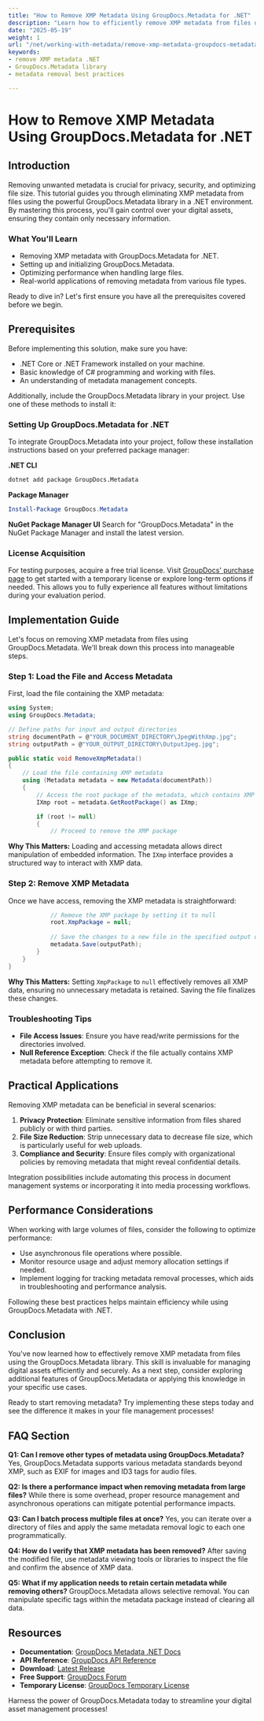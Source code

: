 ```yaml
---
title: "How to Remove XMP Metadata Using GroupDocs.Metadata for .NET"
description: "Learn how to efficiently remove XMP metadata from files using GroupDocs.Metadata for .NET. This guide covers setup, code examples, and best practices for digital asset management."
date: "2025-05-19"
weight: 1
url: "/net/working-with-metadata/remove-xmp-metadata-groupdocs-metadata-net/"
keywords:
- remove XMP metadata .NET
- GroupDocs.Metadata library
- metadata removal best practices

---
```



# How to Remove XMP Metadata Using GroupDocs.Metadata for .NET

## Introduction

Removing unwanted metadata is crucial for privacy, security, and optimizing file size. This tutorial guides you through eliminating XMP metadata from files using the powerful GroupDocs.Metadata library in a .NET environment. By mastering this process, you'll gain control over your digital assets, ensuring they contain only necessary information.

### What You'll Learn
- Removing XMP metadata with GroupDocs.Metadata for .NET.
- Setting up and initializing GroupDocs.Metadata.
- Optimizing performance when handling large files.
- Real-world applications of removing metadata from various file types.

Ready to dive in? Let's first ensure you have all the prerequisites covered before we begin.

## Prerequisites

Before implementing this solution, make sure you have:
- .NET Core or .NET Framework installed on your machine.
- Basic knowledge of C# programming and working with files.
- An understanding of metadata management concepts.

Additionally, include the GroupDocs.Metadata library in your project. Use one of these methods to install it:

### Setting Up GroupDocs.Metadata for .NET

To integrate GroupDocs.Metadata into your project, follow these installation instructions based on your preferred package manager:

**.NET CLI**
```bash
dotnet add package GroupDocs.Metadata
```

**Package Manager**
```powershell
Install-Package GroupDocs.Metadata
```

**NuGet Package Manager UI**
Search for "GroupDocs.Metadata" in the NuGet Package Manager and install the latest version.

### License Acquisition

For testing purposes, acquire a free trial license. Visit [GroupDocs' purchase page](https://purchase.groupdocs.com/temporary-license) to get started with a temporary license or explore long-term options if needed. This allows you to fully experience all features without limitations during your evaluation period.

## Implementation Guide

Let's focus on removing XMP metadata from files using GroupDocs.Metadata. We'll break down this process into manageable steps.

### Step 1: Load the File and Access Metadata

First, load the file containing the XMP metadata:
```csharp
using System;
using GroupDocs.Metadata;

// Define paths for input and output directories
string documentPath = @"YOUR_DOCUMENT_DIRECTORY\JpegWithXmp.jpg";
string outputPath = @"YOUR_OUTPUT_DIRECTORY\OutputJpeg.jpg";

public static void RemoveXmpMetadata()
{
    // Load the file containing XMP metadata
    using (Metadata metadata = new Metadata(documentPath))
    {
        // Access the root package of the metadata, which contains XMP data
        IXmp root = metadata.GetRootPackage() as IXmp;

        if (root != null)
        {
            // Proceed to remove the XMP package
```
**Why This Matters:** Loading and accessing metadata allows direct manipulation of embedded information. The `IXmp` interface provides a structured way to interact with XMP data.

### Step 2: Remove XMP Metadata

Once we have access, removing the XMP metadata is straightforward:
```csharp
            // Remove the XMP package by setting it to null
            root.XmpPackage = null;
            
            // Save the changes to a new file in the specified output directory
            metadata.Save(outputPath);
        }
    }
}
```
**Why This Matters:** Setting `XmpPackage` to `null` effectively removes all XMP data, ensuring no unnecessary metadata is retained. Saving the file finalizes these changes.

### Troubleshooting Tips
- **File Access Issues**: Ensure you have read/write permissions for the directories involved.
- **Null Reference Exception**: Check if the file actually contains XMP metadata before attempting to remove it.

## Practical Applications

Removing XMP metadata can be beneficial in several scenarios:
1. **Privacy Protection**: Eliminate sensitive information from files shared publicly or with third parties.
2. **File Size Reduction**: Strip unnecessary data to decrease file size, which is particularly useful for web uploads.
3. **Compliance and Security**: Ensure files comply with organizational policies by removing metadata that might reveal confidential details.

Integration possibilities include automating this process in document management systems or incorporating it into media processing workflows.

## Performance Considerations

When working with large volumes of files, consider the following to optimize performance:
- Use asynchronous file operations where possible.
- Monitor resource usage and adjust memory allocation settings if needed.
- Implement logging for tracking metadata removal processes, which aids in troubleshooting and performance analysis.

Following these best practices helps maintain efficiency while using GroupDocs.Metadata with .NET.

## Conclusion

You've now learned how to effectively remove XMP metadata from files using the GroupDocs.Metadata library. This skill is invaluable for managing digital assets efficiently and securely. As a next step, consider exploring additional features of GroupDocs.Metadata or applying this knowledge in your specific use cases.

Ready to start removing metadata? Try implementing these steps today and see the difference it makes in your file management processes!

## FAQ Section

**Q1: Can I remove other types of metadata using GroupDocs.Metadata?**
Yes, GroupDocs.Metadata supports various metadata standards beyond XMP, such as EXIF for images and ID3 tags for audio files.

**Q2: Is there a performance impact when removing metadata from large files?**
While there is some overhead, proper resource management and asynchronous operations can mitigate potential performance impacts.

**Q3: Can I batch process multiple files at once?**
Yes, you can iterate over a directory of files and apply the same metadata removal logic to each one programmatically.

**Q4: How do I verify that XMP metadata has been removed?**
After saving the modified file, use metadata viewing tools or libraries to inspect the file and confirm the absence of XMP data.

**Q5: What if my application needs to retain certain metadata while removing others?**
GroupDocs.Metadata allows selective removal. You can manipulate specific tags within the metadata package instead of clearing all data.

## Resources
- **Documentation**: [GroupDocs Metadata .NET Docs](https://docs.groupdocs.com/metadata/net/)
- **API Reference**: [GroupDocs API Reference](https://reference.groupdocs.com/metadata/net/)
- **Download**: [Latest Release](https://releases.groupdocs.com/metadata/net/)
- **Free Support**: [GroupDocs Forum](https://forum.groupdocs.com/c/metadata/)
- **Temporary License**: [GroupDocs Temporary License](https://purchase.groupdocs.com/temporary-license/)

Harness the power of GroupDocs.Metadata today to streamline your digital asset management processes!

